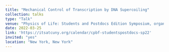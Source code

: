 ```yaml
---
title: "Mechanical Control of Transcription by DNA Supercoiling"
collection: talks
type: "Talk"
venue: "Physics of Life: Students and Postdocs Edition Symposium, organized by the Center for the Physics of Biological Function at Princeton University and The Graduate Center, CUNY"
date: 2022-03-25
link: 'https://itsatcuny.org/calendar/cpbf-studentspostdocs-sp22'
invited: "yes"
location: "New York, New York"
---
```

